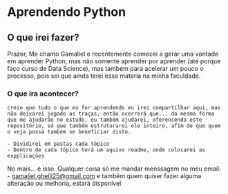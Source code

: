# Aprendendo Python

## O que irei fazer?
Prazer, Me chamo Gamaliel e recentemente comecei a gerar uma vontade em aprender Python, mas não somente aprender por aprender (até porque faço curso de Data Science), mas também para acelerar um pouco o processo, pois sei que ainda terei essa materia na minha faculdade.

### O que ira acontecer?
    creio que tudo o que eu for aprendendo eu irei compartilhar aqui, mas não deixarei jogado as traças, então ocerrerá que... da mesma forma que me ajudarão no estudo, eu também ajudarei, oferencendo este repositório, só que também estruturarei ele inteiro, afim de que quem o veja possa também se beneficiar disto.

    - Dividirei em pastas cada tópico
    - Dentro de cada tópico terá um aquivo readme, onde colocarei as expplicações

No mais... é isso. Qualquer coisa só me mandar menssagem no meu email:
    - gamaliel.ghelli25@gmail.com
e também quem quiser fazer alguma alteração ou melhoria, estará disponível 
